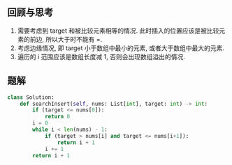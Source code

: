 ## 回顾与思考

1. 需要考虑到 target 和被比较元素相等的情况. 此时插入的位置应该是被比较元素的前边, 所以大于时不能有 =.
2. 考虑边缘情况, 即 target 小于数组中最小的元素, 或者大于数组中最大的元素.
3. 遍历的 i 范围应该是数组长度减 1, 否则会出现数组溢出的情况.

## 题解

```python
class Solution:
    def searchInsert(self, nums: List[int], target: int) -> int:
        if (target <= nums[0]):
            return 0
        i = 0
        while i < len(nums) - 1:
            if (target > nums[i] and target <= nums[i+1]):
                return i + 1
            i += 1
        return i + 1
```
